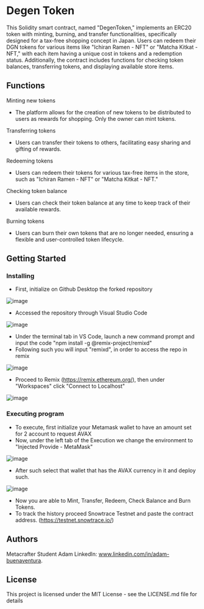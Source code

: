 # Degen Token

This Solidity smart contract, named "DegenToken," implements an ERC20 token with minting, burning, and transfer functionalities, specifically designed for a tax-free shopping concept in Japan. Users can redeem their DGN tokens for various items like "Ichiran Ramen - NFT" or "Matcha Kitkat - NFT," with each item having a unique cost in tokens and a redemption status. Additionally, the contract includes functions for checking token balances, transferring tokens, and displaying available store items.

## Functions

Minting new tokens
- The platform allows for the creation of new tokens to be distributed to users as rewards for shopping. Only the owner can mint tokens.

Transferring tokens
- Users can transfer their tokens to others, facilitating easy sharing and gifting of rewards.

Redeeming tokens
- Users can redeem their tokens for various tax-free items in the store, such as "Ichiran Ramen - NFT" or "Matcha Kitkat - NFT."

Checking token balance
- Users can check their token balance at any time to keep track of their available rewards.

Burning tokens
- Users can burn their own tokens that are no longer needed, ensuring a flexible and user-controlled token lifecycle.

## Getting Started

### Installing

- First, initialize on Github Desktop the forked repository

![image](https://github.com/user-attachments/assets/83ea0825-615b-4ca2-931c-d7ff1619a8a1)

- Accessed the repository through Visual Studio Code 

![image](https://github.com/user-attachments/assets/b162b64b-86c5-4764-b676-2abf26db2d86)

- Under the terminal tab in VS Code, launch a new command prompt and input the code "npm install -g @remix-project/remixd"
- Following such you will input "remixd", in order to access the repo in remix

![image](https://github.com/user-attachments/assets/e244ca6a-c12b-43e9-ab95-31378fe9d08e)

- Proceed to Remix (https://remix.ethereum.org/), then under "Workspaces" click "Connect to Localhost"

![image](https://github.com/user-attachments/assets/b5d79f11-27f5-44f1-9da4-1968e54dcd39)


### Executing program

- To execute, first initialize your Metamask wallet to have an amount set for 2 account to request AVAX
- Now, under the left tab of the Execution we change the environment to "Injected Provide - MetaMask"

![image](https://github.com/user-attachments/assets/1fafc8f9-d076-445a-bd25-725d4beabe88)

- After such select that wallet that has the AVAX currency in it and deploy such.

![image](https://github.com/user-attachments/assets/2ee64717-0abe-42fc-97ac-85b420a182eb)

- Now you are able to Mint, Transfer, Redeem, Check Balance and Burn Tokens.
- To track the history proceed Snowtrace Testnet and paste the contract address. (https://testnet.snowtrace.io/)


## Authors

Metacrafter Student Adam LinkedIn: www.linkedin.com/in/adam-buenaventura.

## License

This project is licensed under the MIT License - see the LICENSE.md file for details
